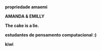 <b>propriedade amaemi<b><p>
<p>AMANDA & EMILLY<p>
<p>The cake is a lie.<p>
<p>estudantes de pensamento computacional :)<p>
kiwi

